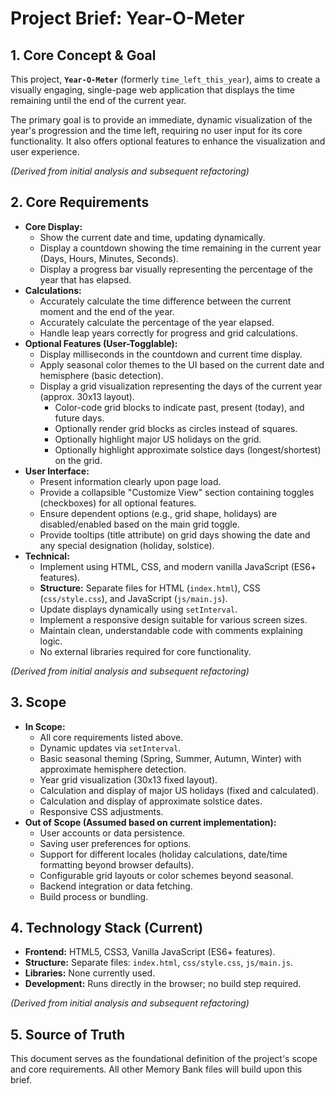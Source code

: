 # Project Brief: Year-O-Meter

## 1. Core Concept & Goal

This project, **`Year-O-Meter`** (formerly `time_left_this_year`), aims to create a visually engaging, single-page web application that displays the time remaining until the end of the current year.

The primary goal is to provide an immediate, dynamic visualization of the year's progression and the time left, requiring no user input for its core functionality. It also offers optional features to enhance the visualization and user experience.

*(Derived from initial analysis and subsequent refactoring)*

## 2. Core Requirements

*   **Core Display:**
    *   Show the current date and time, updating dynamically.
    *   Display a countdown showing the time remaining in the current year (Days, Hours, Minutes, Seconds).
    *   Display a progress bar visually representing the percentage of the year that has elapsed.
*   **Calculations:**
    *   Accurately calculate the time difference between the current moment and the end of the year.
    *   Accurately calculate the percentage of the year elapsed.
    *   Handle leap years correctly for progress and grid calculations.
*   **Optional Features (User-Togglable):**
    *   Display milliseconds in the countdown and current time display.
    *   Apply seasonal color themes to the UI based on the current date and hemisphere (basic detection).
    *   Display a grid visualization representing the days of the current year (approx. 30x13 layout).
        *   Color-code grid blocks to indicate past, present (today), and future days.
        *   Optionally render grid blocks as circles instead of squares.
        *   Optionally highlight major US holidays on the grid.
        *   Optionally highlight approximate solstice days (longest/shortest) on the grid.
*   **User Interface:**
    *   Present information clearly upon page load.
    *   Provide a collapsible "Customize View" section containing toggles (checkboxes) for all optional features.
    *   Ensure dependent options (e.g., grid shape, holidays) are disabled/enabled based on the main grid toggle.
    *   Provide tooltips (title attribute) on grid days showing the date and any special designation (holiday, solstice).
*   **Technical:**
    *   Implement using HTML, CSS, and modern vanilla JavaScript (ES6+ features).
    *   **Structure:** Separate files for HTML (`index.html`), CSS (`css/style.css`), and JavaScript (`js/main.js`).
    *   Update displays dynamically using `setInterval`.
    *   Implement a responsive design suitable for various screen sizes.
    *   Maintain clean, understandable code with comments explaining logic.
    *   No external libraries required for core functionality.

*(Derived from initial analysis and subsequent refactoring)*

## 3. Scope

*   **In Scope:**
    *   All core requirements listed above.
    *   Dynamic updates via `setInterval`.
    *   Basic seasonal theming (Spring, Summer, Autumn, Winter) with approximate hemisphere detection.
    *   Year grid visualization (30x13 fixed layout).
    *   Calculation and display of major US holidays (fixed and calculated).
    *   Calculation and display of approximate solstice dates.
    *   Responsive CSS adjustments.
*   **Out of Scope (Assumed based on current implementation):**
    *   User accounts or data persistence.
    *   Saving user preferences for options.
    *   Support for different locales (holiday calculations, date/time formatting beyond browser defaults).
    *   Configurable grid layouts or color schemes beyond seasonal.
    *   Backend integration or data fetching.
    *   Build process or bundling.

## 4. Technology Stack (Current)

*   **Frontend:** HTML5, CSS3, Vanilla JavaScript (ES6+ features).
*   **Structure:** Separate files: `index.html`, `css/style.css`, `js/main.js`.
*   **Libraries:** None currently used.
*   **Development:** Runs directly in the browser; no build step required.

*(Derived from initial analysis and subsequent refactoring)*

## 5. Source of Truth

This document serves as the foundational definition of the project's scope and core requirements. All other Memory Bank files will build upon this brief.
